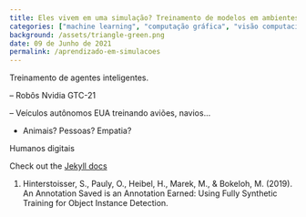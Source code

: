 ```yaml
---
title: Eles vivem em uma simulação? Treinamento de modelos em ambientes sintéticos dinâmicos
categories: ["machine learning", "computação gráfica", "visão computacional", "dados sintéticos", "IMPA", "Unity", "Simulações 3D"]
background: /assets/triangle-green.png
date: 09 de Junho de 2021
permalink: /aprendizado-em-simulacoes
---
```


Treinamento de agentes inteligentes.

– Robôs
Nvidia GTC-21

– Veículos autônomos
EUA treinando aviões, navios...

- Animais? Pessoas?
Empatia?

Humanos digitais


Check out the [Jekyll docs][Hinterstoisser-2019]

1. Hinterstoisser, S., Pauly, O., Heibel, H., Marek, M., & Bokeloh, M. (2019). An Annotation Saved is an Annotation Earned: Using Fully Synthetic Training for Object Instance Detection.

[Hinterstoisser-2019]: https://arxiv.org/abs/1902.09967
[jekyll-gh]:   https://github.com/jekyll/jekyll
[jekyll-talk]: https://talk.jekyllrb.com/